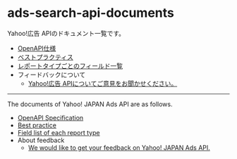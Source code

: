 # ads-search-api-documents

Yahoo!広告 APIのドキュメント一覧です。

- [OpenAPI仕様](design/)
- [ベストプラクティス](bestpractice/)
- [レポートタイプごとのフィールド一覧](reports/)
- フィードバックについて
  - [Yahoo!広告 APIについてご意見をお聞かせください。](https://form-business.yahoo.co.jp/claris/enqueteForm?inquiry_type=Feedback_yahoo_japan_ads_api_ja)  

---

The documents of Yahoo! JAPAN Ads API are as follows.
- [OpenAPI Specification](design/)
- [Best practice](bestpractice/)
- [Field list of each report type](reports/)
- About feedback
  * [We would like to get your feedback on Yahoo! JAPAN Ads API.](https://form-business.yahoo.co.jp/claris/enqueteForm?inquiry_type=Feedback_yahoo_japan_ads_api_en&lang=en)

